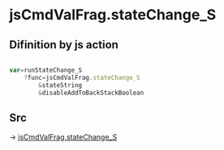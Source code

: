 # jsCmdValFrag.stateChange_S

## Difinition by js action

```js.js

var=runStateChange_S
	?func=jsCmdValFrag.stateChange_S
		&stateString
		&disableAddToBackStackBoolean
```

## Src

-> [jsCmdValFrag.stateChange_S](https://github.com/puutaro/CommandClick/blob/master/app/src/main/java/com/puutaro/commandclick/fragment_lib/terminal_fragment/js_interface/system/JsCmdValFrag.kt#L25)


